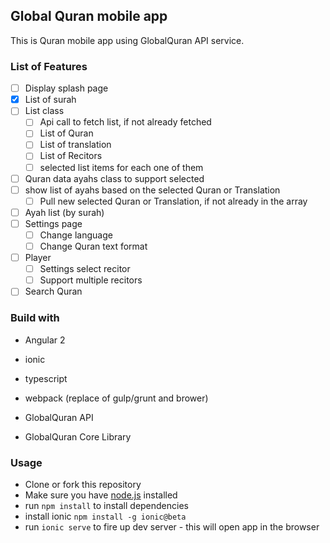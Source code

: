 ## Global Quran mobile app

This is Quran mobile app using GlobalQuran API service. 

### List of Features

- [ ] Display splash page
- [x] List of surah
- [ ] List class
    - [ ] Api call to fetch list, if not already fetched
    - [ ] List of Quran
    - [ ] List of translation
    - [ ] List of Recitors
    - [ ] selected list items for each one of them
- [ ] Quran data ayahs class to support selected 
- [ ] show list of ayahs based on the selected Quran or Translation
    - [ ] Pull new selected Quran or Translation, if not already in the array
- [ ] Ayah list (by surah)
- [ ] Settings page
    - [ ] Change language 
    - [ ] Change Quran text format
- [ ] Player
    - [ ] Settings select recitor   
    - [ ] Support multiple recitors 
- [ ] Search Quran 

### Build with

- Angular 2
- ionic
- typescript
- webpack (replace of gulp/grunt and brower)

- GlobalQuran API
- GlobalQuran Core Library




### Usage
- Clone or fork this repository
- Make sure you have [node.js](https://nodejs.org/) installed
- run `npm install` to install dependencies
- install ionic `npm install -g ionic@beta`
- run `ionic serve` to fire up dev server - this will open app in the browser